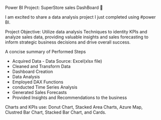 Power BI Project: SuperStore sales DashBoard 📌

I am excited to share a data analysis project I just completed using #power BI.

Project Objective:
Utilize data analysis Techniques to identity KPIs and analyze sales data, providing valuable insights and sales
forecasting to inform strategic business decisions and drive overall success.

A concise summary of Performed Steps
* Acquired Data - Data Source: Excel(xlsx file)
* Cleaned and Transform Data
* Dashboard Creation
* Data Analysis
* Employed DAX Functions
* conducted Time Series Analysis
* Generated Sales Forecasts
* Provided Insights and Recommendations to the business

Charts and KPIs use:
Donut Chart, Stacked Area Charts, Azure Map, Clustred Bar Chart, Stacked Bar Chart, and Cards.

